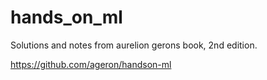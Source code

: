 # hands_on_ml

Solutions and notes from aurelion gerons book, 2nd edition.

https://github.com/ageron/handson-ml